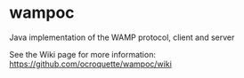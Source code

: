 wampoc
======

Java implementation of the WAMP protocol, client and server

See the Wiki page for more information:
https://github.com/ocroquette/wampoc/wiki
